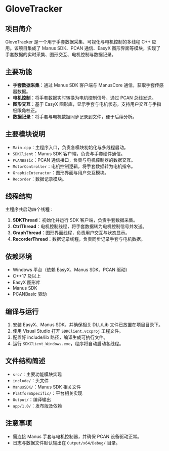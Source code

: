 # GloveTracker

## 项目简介

GloveTracker 是一个用于手套数据采集、可视化与电机控制的多线程 C++ 应用。该项目集成了 Manus SDK、PCAN 通信、EasyX 图形界面等模块，实现了手套数据的实时采集、图形交互、电机控制与数据记录。

## 主要功能

- **手套数据采集**：通过 Manus SDK 客户端与 ManusCore 通信，获取手套传感器数据。
- **电机控制**：将手套数据实时转换为电机控制信号，通过 PCAN 总线发送。
- **图形交互**：基于 EasyX 图形库，显示手套与电机状态，支持用户交互与手指极限角校正。
- **数据记录**：将手套与电机数据同步记录到文件，便于后续分析。

## 主要模块说明

- `Main.cpp`：主程序入口，负责各模块初始化与多线程启动。
- `SDKClient`：Manus SDK 客户端，负责与手套硬件通信。
- `PCANBasic`：PCAN 通信接口，负责与电机控制器的数据交互。
- `MotorController`：电机控制逻辑，将手套数据转为电机指令。
- `GraphicInteractor`：图形界面与用户交互模块。
- `Recorder`：数据记录模块。

## 线程结构

主程序共启动四个线程：

1. **SDKThread**：初始化并运行 SDK 客户端，负责手套数据采集。
2. **CtrlThread**：电机控制线程，将手套数据转为电机控制信号并发送。
3. **GraphThread**：图形界面线程，负责用户交互与状态显示。
4. **RecorderThread**：数据记录线程，负责同步记录手套与电机数据。

## 依赖环境

- Windows 平台（依赖 EasyX、Manus SDK、PCAN 驱动）
- C++17 及以上
- EasyX 图形库
- Manus SDK
- PCANBasic 驱动

## 编译与运行

1. 安装 EasyX、Manus SDK，并确保相关 DLL/Lib 文件已放置在项目目录下。
2. 使用 Visual Studio 打开 `SDKClient.vcxproj` 工程文件。
3. 配置好 include/lib 路径，编译生成可执行文件。
4. 运行 `SDKClient_Windows.exe`，程序将自动启动各线程。

## 文件结构简述

- `src/`：主要功能模块实现
- `include/`：头文件
- `ManusSDK/`：Manus SDK 相关文件
- `PlatformSpecific/`：平台相关实现
- `Output/`：编译输出
- `app/1.0/`：发布版及依赖

## 注意事项

- 需连接 Manus 手套与电机控制器，并确保 PCAN 设备驱动正常。
- 日志与数据文件默认输出在 `Output/x64/Debug/` 目录。
